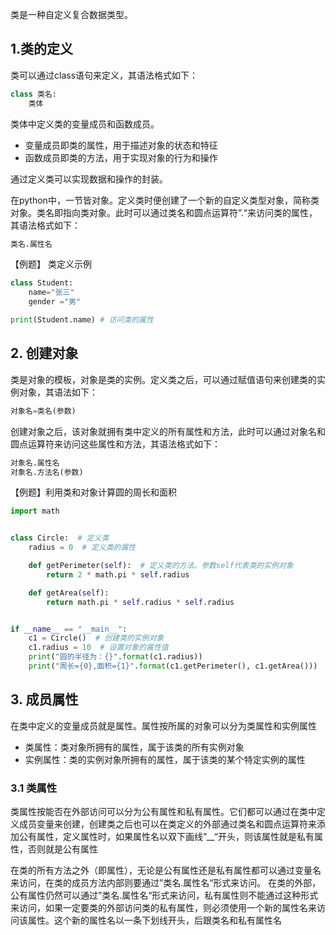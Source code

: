 类是一种自定义复合数据类型。

## 1.类的定义
类可以通过class语句来定义，其语法格式如下：
```python
class 类名:
    类体
```
类体中定义类的变量成员和函数成员。
- 变量成员即类的属性，用于描述对象的状态和特征
- 函数成员即类的方法，用于实现对象的行为和操作

通过定义类可以实现数据和操作的封装。

在python中，一节皆对象。定义类时便创建了一个新的自定义类型对象，简称类对象。类名即指向类对象。此时可以通过类名和圆点运算符”.“来访问类的属性，其语法格式如下：
```python
类名.属性名
```
【例题】 类定义示例

```python
class Student:
    name="张三"
    gender ="男"

print(Student.name) # 访问类的属性
```

## 2. 创建对象
类是对象的模板，对象是类的实例。定义类之后，可以通过赋值语句来创建类的实例对象，其语法如下：
```python
对象名=类名(参数)
```

创建对象之后，该对象就拥有类中定义的所有属性和方法，此时可以通过对象名和圆点运算符来访问这些属性和方法，其语法格式如下：
```python
对象名.属性名
对象名.方法名(参数)
```
【例题】利用类和对象计算圆的周长和面积
```python
import math


class Circle:  # 定义类
    radius = 0  # 定义类的属性

    def getPerimeter(self):  # 定义类的方法。参数self代表类的实例对象
        return 2 * math.pi * self.radius

    def getArea(self):
        return math.pi * self.radius * self.radius


if __name__ == "__main__":
    c1 = Circle()  # 创建类的实例对象
    c1.radius = 10  # 设置对象的属性值
    print("圆的半径为：{}".format(c1.radius))
    print("周长={0},面积={1}".format(c1.getPerimeter(), c1.getArea()))  # 调用类的方法

```

## 3. 成员属性
在类中定义的变量成员就是属性。属性按所属的对象可以分为类属性和实例属性
- 类属性：类对象所拥有的属性，属于该类的所有实例对象
- 实例属性：类的实例对象所拥有的属性，属于该类的某个特定实例的属性
  
### 3.1 类属性
类属性按能否在外部访问可以分为公有属性和私有属性。它们都可以通过在类中定义成员变量来创建，创建类之后也可以在类定义的外部通过类名和圆点运算符来添加公有属性，定义属性时，如果属性名以双下画线”__“开头，则该属性就是私有属性，否则就是公有属性

在类的所有方法之外（即属性），无论是公有属性还是私有属性都可以通过变量名来访问，在类的成员方法内部则要通过”类名.属性名“形式来访问。
在类的外部，公有属性仍然可以通过”类名.属性名“形式来访问，私有属性则不能通过这种形式来访问，如果一定要类的外部访问类的私有属性，则必须使用一个新的属性名来访问该属性。这个新的属性名以一条下划线开头，后跟类名和私有属性名